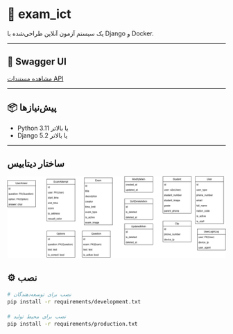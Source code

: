 # 📘 exam_ict

یک سیستم آزمون آنلاین طراحی‌شده با Django و Docker.

---

## 🔗 Swagger UI

[مشاهده مستندات API](http://api.dxcode.ir/api/schema/swagger-ui)

---

## 📦 پیش‌نیازها

- Python 3.11 یا بالاتر
- Django 5.2 یا بالاتر
---

## ساختار دیتابیس
![ict_exam.drawio.png](ict_exam.drawio.png)

## ⚙️ نصب

```bash
# نصب برای توسعه‌دهندگان
pip install -r requirements/development.txt

# نصب برای محیط تولید
pip install -r requirements/production.txt
